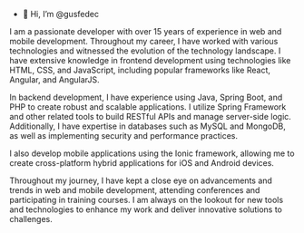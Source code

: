 - 👋 Hi, I’m @gusfedec

I am a passionate developer with over 15 years of experience in web and mobile development. Throughout my career, I have worked with various technologies and witnessed the evolution of the technology landscape. I have extensive knowledge in frontend development using technologies like HTML, CSS, and JavaScript, including popular frameworks like React, Angular, and AngularJS.

In backend development, I have experience using Java, Spring Boot, and PHP to create robust and scalable applications. I utilize Spring Framework and other related tools to build RESTful APIs and manage server-side logic. Additionally, I have expertise in databases such as MySQL and MongoDB, as well as implementing security and performance practices.

I also develop mobile applications using the Ionic framework, allowing me to create cross-platform hybrid applications for iOS and Android devices.

Throughout my journey, I have kept a close eye on advancements and trends in web and mobile development, attending conferences and participating in training courses. I am always on the lookout for new tools and technologies to enhance my work and deliver innovative solutions to challenges.

<!-- Soy un apasionado desarrollador con más de 15 años de experiencia en el desarrollo web y móvil. A lo largo de mi carrera, he trabajado con diversas tecnologías y he presenciado la evolución del panorama tecnológico. Tengo amplios conocimientos en el desarrollo frontend utilizando tecnologías como HTML, CSS y JavaScript, incluyendo frameworks populares como React, Angular y AngularJS.

En el desarrollo backend, cuento con experiencia en el uso de Java, Spring Boot y PHP para crear aplicaciones robustas y escalables. Utilizo Spring Framework y otras herramientas relacionadas para construir API RESTful y gestionar la lógica del lado del servidor. Además, tengo conocimientos en bases de datos como MySQL y MongoDB, y en la implementación de prácticas de seguridad y rendimiento.

También desarrollo aplicaciones móviles utilizando el framework Ionic, que me permite crear aplicaciones híbridas multiplataforma para dispositivos iOS y Android.

A lo largo de mi trayectoria, he seguido de cerca los avances y las tendencias en el desarrollo web y móvil, asistiendo a conferencias y participando en cursos de formación. Siempre estoy en busca de nuevas herramientas y tecnologías para mejorar mi trabajo y ofrecer soluciones innovadoras a los desafíos que enfrento.
-->



